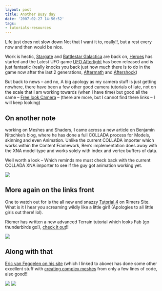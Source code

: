 ```yaml
---
layout: post
title: Another Busy day
date: '2007-02-27 14:56:52'
tags:
- tutorials-resources
---
```


Life just does not slow down Not that I want it to, really!!, but a rest every now and then would be nice.

Work is hectic, [Stargate](http://www.tvrage.com/Stargate_SG1) and [Battlestar Galactica](http://www.tvrage.com/Battlestar_Galactica/) are back on, [Heroes](http://www.tvrage.com/heroes) has started and the Latest UFO game [UFO Afterlight](http://www.ufo-afterlight.com/) has been released and is just fantastic (really knocks you back just how much there is to do in the game now after the last 2 generations, [Aftermath](http://www.ufo-aftermath.com/) and [Aftershock](http://www.ufo-aftershock.com/))

But back to news – and no, A big apology as my camera stuff is just getting nowhere, there have been a few other good camera tutorials of late, not on the scale that I am working towards (when I have time) but good all the same – [Free look Camera](http://www.fegelein.com/?p=18) – (there are more, but I cannot find there links – I will keep looking)

## **On another note**

working on Meshes and Shaders, I came across a new article on Benjamin Nitschke’s blog, where he has done a full COLLADA process for Models, skinning and even Animation. Unlike the current COLLADA importer which works within the Content Framework, Ben’s implementation does away with the XNA model type and works solely with index and vertex buffers of data.

Well worth a look – Which reminds me must check back with the current COLLADA XNA importer to see if the guy got animation working yet.

![](http://exdream.no-ip.info/blog/images/TestGobilnColladaSceneScreenshot0009small.jpg)

## **More again on the links front**

One to watch out for is the all new and snazzy [Tutorial 4](http://www.riemers.net/eng/Tutorials/XNA/Csharp/series4.php) on Rimers Site. What is it I hear you screaming wildly like a little girl! (Apologies to all little girls out there! lol).

Riemer has written a new advanced Terrain tutorial which looks Fab (go thunderbirds go!), [check it out](http://www.riemers.net/eng/Tutorials/XNA/Csharp/series4.php)!!

![](http://users.pandora.be/riemer/images/Tutorials/XNA/Csharp/Series4/screen1.jpg)

## Along with that 

[Eric van Feggelen on his site](http://www.fegelein.com/) (which I linked to above) has done some other excellent stuff with [creating complex meshes](http://www.fegelein.com/?p=21) from only a few lines of code, also good!!

![](http://www.fegelein.com/images/DrawTorus_2.png)  ![](http://www.fegelein.com/images/DrawTorus_3.png)

